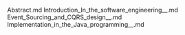 Abstract.md
Introduction_In_the_software_engineering__.md
Event_Sourcing_and_CQRS_design__.md
Implementation_in_the_Java_programming__.md